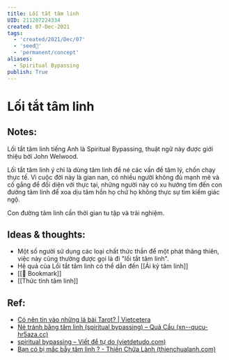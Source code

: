 ```yaml
---
title: Lối tắt tâm linh
UID: 211207224334
created: 07-Dec-2021
tags:
  - 'created/2021/Dec/07'
  - 'seed🥜'
  - 'permanent/concept'
aliases:
  - Spiritual Bypassing
publish: True
---
```

# Lối tắt tâm linh

## Notes:
Lối tắt tâm linh tiếng Anh là Spiritual Bypassing, thuật ngữ này được giới thiệu bởi John Welwood.

Lối tắt tâm linh ý chỉ là dùng tâm linh để né các vấn đề tâm lý, chốn chạy thực tế. Vì cuộc đời này là gian nan, có nhiều người không đủ mạnh mẽ và cố gắng để đối diện với thực tại, những người này có xu hướng tìm đến con đường tâm linh để xoa dịu tâm hồn họ chứ họ không thực sự tìm kiếm giác ngộ.

Con đường tâm linh cần thời gian tu tập và trải nghiệm.

## Ideas & thoughts:
- Một số người sử dụng các loại chất thức thần để một phát thăng thiên, việc này cũng thường được gọi là đi "lối tắt tâm linh".
- Hệ quả của  Lối tắt tâm linh có thể dẫn đến [[Ái kỷ tâm linh]]
- [[📑 Bookmark]]
- [[Thức tỉnh tâm linh]]


## Ref:
- [Có nên tin vào những lá bài Tarot? | Vietcetera](https://vietcetera.com/vn/co-nen-tin-vao-nhung-la-bai-tarot)
- [Né tránh bằng tâm linh (spiritual bypassing) – Quả Cầu (xn--qucu-hr5aza.cc)](https://xn--qucu-hr5aza.cc/ne-tranh-bang-tam-linh-spiritual-bypassing/)
- [spiritual bypassing – Viết để tự do (vietdetudo.com)](https://vietdetudo.com/2021/10/08/spiritual-bypassing/comment-page-1/)
- [Bạn có bị mắc bẫy tâm linh ? - Thiền Chữa Lành (thienchualanh.com)](https://thienchualanh.com/chua-phan-loai/ban-co-bi-mac-bay-tam-linh/)